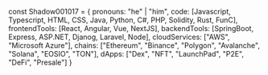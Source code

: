 const Shadow001017 = {
  pronouns: "he" | "him",
  code: [Javascript, Typescript, HTML, CSS, Java, Python, C#, PHP, Solidity, Rust, FunC],
  frontendTools: [React, Angular, Vue, NextJS],
  backendTools: [SpringBoot, Express, ASP.NET, Djanog, Laravel, Node],
  cloudServices: ["AWS", "Microsoft Azure"],
  chains: ["Ethereum", "Binance", "Polygon", "Avalanche", "Solana", "EOSIO", "TON"],
  dApps: ["Dex", "NFT", "LaunchPad", "P2E", "DeFi", "Presale"]
}
